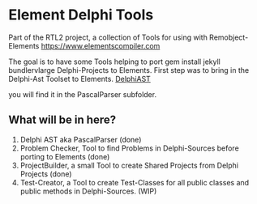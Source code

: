 
# Element Delphi Tools

Part of the RTL2 project, a collection of Tools for using with Remobject-Elements
<https://www.elementscompiler.com>

The goal is to have some Tools helping to port gem install jekyll bundlervlarge Delphi-Projects to Elements.
First step was to bring in the Delphi-Ast Toolset to Elements.
[DelphiAST](https://github.com/RomanYankovsky/DelphiAST)

you will find it in the PascalParser subfolder.

## What will be in here?

1. Delphi AST aka PascalParser (done)
1. Problem Checker,
   Tool to find Problems in Delphi-Sources before porting to Elements (done)
1. ProjectBuilder, a small Tool to create Shared Projects from Delphi Projects (done)
1. Test-Creator, a Tool to create Test-Classes for all public classes and public methods in Delphi-Sources. (WIP)